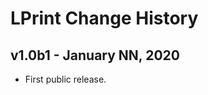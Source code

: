 LPrint Change History
=====================

v1.0b1 - January NN, 2020
-------------------------

- First public release.
